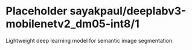 # Placeholder sayakpaul/deeplabv3-mobilenetv2_dm05-int8/1
Lightweight deep learning model for semantic image segmentation.

<!-- task: image-segmentation -->
<!-- network-architecture: deeplab-mobilenetv2-dm05-coco-voc-trainval -->
<!-- dataset: pascal-voc-2012 -->
<!-- fine-tunable: false -->
<!-- license: apache-2.0 -->
